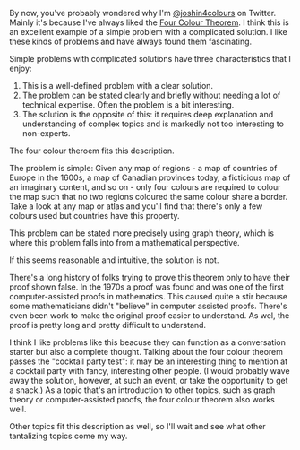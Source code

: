 By now, you've probably wondered why I'm [@joshin4colours](https://twitter.com/joshin4colours) on Twitter. Mainly it's because I've always liked the [Four Colour Theorem](https://en.wikipedia.org/wiki/Four_color_theorem#Precise_formulation_of_the_theorem). I think this is an excellent example of a simple problem with a complicated solution. I like these kinds of problems and have always found them fascinating. 

Simple problems with complicated solutions have three characteristics that I enjoy:

1. This is a well-defined problem with a clear solution.
1. The problem can be stated clearly and briefly without 
needing a lot of technical expertise. Often the problem is a bit interesting.
2. The solution is the opposite of this: it requires deep explanation and understanding of complex topics and is markedly not too interesting to non-experts.

The four colour theroem fits this description. 

The problem is simple: Given any map of regions - a map of countries of Europe in the 1600s, a map of Canadian provinces today, a ficticious map of an imaginary content, and so on - only four colours are required to colour the map such that no two regions coloured the same colour share a border. Take a look at any map or atlas and you'll find that there's only a few colours used but countries have this property. 

This problem can be stated more precisely using graph theory, which is where this problem falls into from a mathematical perspective. 

If this seems reasonable and intuitive, the solution is not. 

There's a long history of folks trying to prove this theorem only to have their proof shown false. In the 1970s a proof was found and was one of the first computer-assisted proofs in mathematics. This caused quite a stir because some mathematicians didn't "believe" in computer assisted proofs. There's even been work to make the original proof easier to understand. As wel, the proof is pretty long and pretty difficult to understand.

I think I like problems like this beacuse they can function as a conversation starter but also a complete thought. Talking about the four colour theorem passes the "cocktail party test": it may be an interesting thing to mention at a cocktail party with fancy, interesting other people. (I would probably wave away the solution, however, at such an event, or take the opportunity to get a snack.) As a topic that's an introduction to other topics, such as graph theory or computer-assisted proofs, the four colour theorem also works well. 

Other topics fit this description as well, so I'll wait and see what other tantalizing topics come my way.